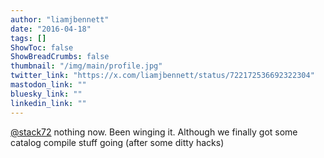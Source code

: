 ```yaml
---
author: "liamjbennett"
date: "2016-04-18"
tags: []
ShowToc: false
ShowBreadCrumbs: false
thumbnail: "/img/main/profile.jpg"
twitter_link: "https://x.com/liamjbennett/status/722172536692322304"
mastodon_link: ""
bluesky_link: ""
linkedin_link: ""
---
```


[@stack72](https://x.com/stack72) nothing now. Been winging it. Although we finally got some catalog compile stuff going (after some ditty hacks)

